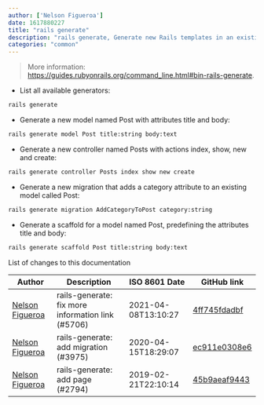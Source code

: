 ```yaml
---
author: ['Nelson Figueroa']
date: 1617880227
title: "rails generate"
description: "rails generate, Generate new Rails templates in an existing project."
categories: "common"
---
```

> More information: <https://guides.rubyonrails.org/command_line.html#bin-rails-generate>.

- List all available generators:

```bash
rails generate
```

- Generate a new model named Post with attributes title and body:

```bash
rails generate model Post title:string body:text
```

- Generate a new controller named Posts with actions index, show, new and create:

```bash
rails generate controller Posts index show new create
```

- Generate a new migration that adds a category attribute to an existing model called Post:

```bash
rails generate migration AddCategoryToPost category:string
```

- Generate a scaffold for a model named Post, predefining the attributes title and body:

```bash
rails generate scaffold Post title:string body:text
```
List of changes to this documentation


Author | Description | ISO 8601 Date | GitHub link
------|-----|-----|-----
[Nelson Figueroa](mailto:30811275+nelsonfigueroa@users.noreply.github.com) | rails-generate: fix more information link (#5706) | 2021-04-08T13:10:27 | [4ff745fdadbf](https://github.com/tldr-pages/tldr/commit/4ff745fdadbf22f5cb63d28be02a2deb7645feed)
[Nelson Figueroa](mailto:30811275+nelsonfigueroa@users.noreply.github.com) | rails-generate: add migration (#3975) | 2020-04-15T18:29:07 | [ec911e0308e6](https://github.com/tldr-pages/tldr/commit/ec911e0308e6d2835989be8c1b9f11f554bb8511)
[Nelson Figueroa](mailto:30811275+nelsonfigueroa@users.noreply.github.com) | rails-generate: add page (#2794) | 2019-02-21T22:10:14 | [45b9aeaf9443](https://github.com/tldr-pages/tldr/commit/45b9aeaf944384559a57c3302ac82afc7a51bada)


